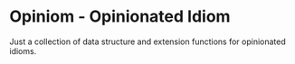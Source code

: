 # Opiniom - Opinionated Idiom

Just a collection of data structure and extension functions for opinionated idioms.
